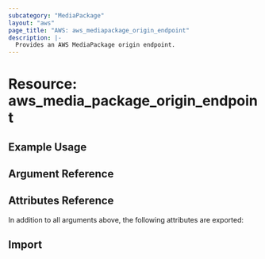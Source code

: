 ```yaml
---
subcategory: "MediaPackage"
layout: "aws"
page_title: "AWS: aws_mediapackage_origin_endpoint"
description: |-
  Provides an AWS MediaPackage origin endpoint.
---
```


# Resource: aws_media_package_origin_endpoint


## Example Usage


## Argument Reference

## Attributes Reference

In addition to all arguments above, the following attributes are exported:

## Import
